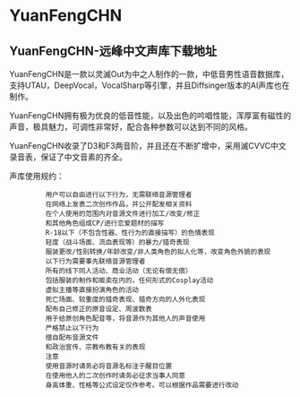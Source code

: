 # YuanFengCHN
YuanFengCHN-远峰中文声库下载地址
--------------------------------------
YuanFengCHN是一款以灵滅Out为中之人制作的一款，中低音男性语音数据库，支持UTAU，DeepVocal，VocalSharp等引擎，并且Diffsinger版本的AI声库也在制作。

YuanFengCHN拥有极为优良的低音性能，以及出色的吟唱性能，浑厚富有磁性的声音，极具魅力，可调性非常好，配合各种参数可以达到不同的风格。

YuanFengCHN收录了D3和F3两音阶，并且还在不断扩增中，采用滅CVVC中文录音表，保证了中文音素的齐全。

声库使用规约：
            
             用户可以自由进行以下行为，无需联络音源管理者  
             在网络上发表二次创作作品，并公开配发相关资料
             在个人使用的范围内对音源文件进行加工/改变/修正
             和其他角色组成CP/进行恋爱题材的描写
             R-18以下（不包含性器、性行为的直接描写）的色情表现  
             轻度（战斗场面、流血表现等）的暴力/猎奇表现
             服装更改/性别转换/年龄改变/非人类角色的拟人化等，改变角色外貌的表现
             以下行为需要事先联络音源管理者
             所有的线下同人活动、商业活动（无论有偿无偿）
             包括服装的制作和贩卖在内的，任何形式的Cosplay活动
             虚拟主播等直接扮演角色的活动
             死亡场面、较重度的猎奇表现、猎奇方向的人外化表现
             配布自己修正的原音设定、周波数表
             用于给原创角色配音等，将音源作为其他人的声音使用
             严格禁止以下行为
             擅自配布音源文件
             和政治宣传、宗教布教有关的表现
             注意
             使用音源时请务必将音源名标注于醒目位置
             在使用他人的二次创作时请务必征求当事人同意
             身高体重、性格等公式设定仅作参考。可以根据作品需要进行改动
